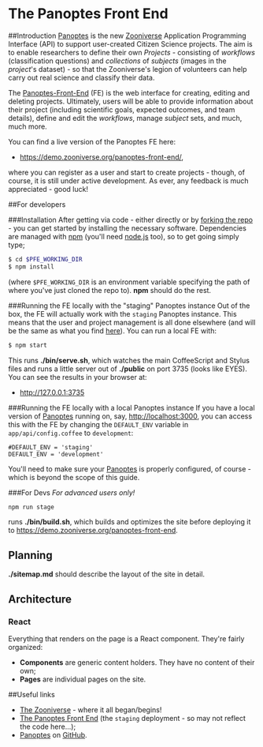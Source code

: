 # The Panoptes Front End

##Introduction
[Panoptes](https://github.com/zooniverse/Panoptes/) is the new [Zooniverse](https://www.zooniverse.org/) Application Programming Interface (API) to support user-created Citizen Science projects. The aim is to enable researchers to define their own _Projects_ - consisting of _workflows_ (classification questions) and _collections_ of _subjects_ (images in the _project_'s dataset) - so that the Zooniverse's legion of volunteers can help carry out real science and classify their data.

The [Panoptes-Front-End](https://github.com/zooniverse/Panoptes-Front-End) (FE) is the web interface for creating, editing and deleting projects. Ultimately, users will be able to provide information about their project (including scientific goals, expected outcomes, and team details), define and edit the _workflows_, manage _subject_ sets, and much, much more.

You can find a live version of the Panoptes FE here:

* <https://demo.zooniverse.org/panoptes-front-end/>, 

where you can register as a user and start to create projects - though, of course, it is still under active development. As ever, any feedback is much appreciated - good luck!

##For developers

###Installation
After getting via code - either directly or by [forking the repo](https://guides.github.com/activities/forking/) - you can get started by installing the necessary software. Dependencies are managed with [npm](https://www.npmjs.com/) (you'll need [node.js](http://nodejs.org/) too), so to get going simply type;

```bash
$ cd $PFE_WORKING_DIR
$ npm install
```

(where `$PFE_WORKING_DIR` is an environment variable specifying the path of where you've just cloned the repo to). **npm** should do the rest.

###Running the FE locally with the "staging" Panoptes instance
Out of the box, the FE will actually work with the `staging` Panoptes instance. This means that the user and project management is all done elsewhere (and will be the same as what you find [here](https://demo.zooniverse.org/panoptes-front-end/)). You can run a local FE with:

```bash
$ npm start
```
This runs **./bin/serve.sh**, which watches the main CoffeeScript and Stylus files and runs a little server out of **./public** on port 3735 (looks like EYES). You can see the results in your browser at:

* <http://127.0.0.1:3735>

###Running the FE locally with a local Panoptes instance
If you have a local version of [Panoptes](https://github.com/zooniverse/Panoptes/) running on, say, <http://localhost:3000>, you can access this with the FE by changing the `DEFAULT_ENV` variable in `app/api/config.coffee` to `development`:

```
#DEFAULT_ENV = 'staging'
DEFAULT_ENV = 'development'
```

You'll need to make sure your [Panoptes](https://github.com/zooniverse/Panoptes/) is properly configured, of course - which is beyond the scope of this guide.


###For Devs
 _For advanced users only!_

```bash
npm run stage
```

runs **./bin/build.sh**, which builds and optimizes the site before deploying it to <https://demo.zooniverse.org/panoptes-front-end>.


## Planning

**./sitemap.md** should describe the layout of the site in detail.


## Architecture

### React

Everything that renders on the page is a React component. They're fairly organized:

* **Components** are generic content holders. They have no content of their own;
* **Pages** are individual pages on the site.


##Useful links

* [The Zooniverse](https://www.zooniverse.org/) - where it all began/begins!
* [The Panoptes Front End](https://demo.zooniverse.org/panoptes-front-end/) (the `staging` deployment - so may not reflect the code here...);
* [Panoptes](https://github.com/zooniverse/Panoptes/) on [GitHub](http://github.com).
